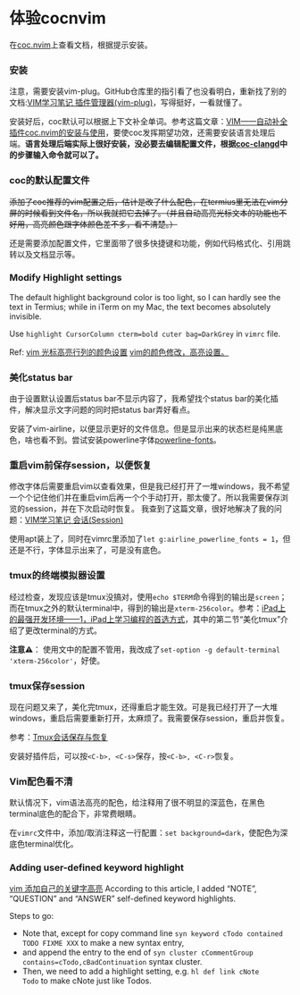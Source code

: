# 体验cocnvim
在[coc.nvim](https://github.com/neoclide/coc.nvim)上查看文档，根据提示安装。

### 安装

注意，需要安装vim-plug。GitHub仓库里的指引看了也没看明白，重新找了别的文档:[VIM学习笔记 插件管理器(vim-plug)](https://zhuanlan.zhihu.com/p/56910536)，写得挺好，一看就懂了。

安装好后，coc默认可以根据上下文补全单词。参考这篇文章：[VIM——自动补全插件coc.nvim的安装与使用](https://blog.csdn.net/bojin4564/article/details/105832148)，要使coc发挥期望功效，还需要安装语言处理后端。**语言处理后端实际上很好安装，没必要去编辑配置文件，根据[coc-clangd](https://github.com/clangd/coc-clangd)中的步骤输入命令就可以了。**

### coc的默认配置文件

~~添加了coc推荐的vim配置之后，估计是改了什么配色，在termius里无法在vim分屏的时候看到文件名，所以我就把它去掉了。（并且自动高亮光标文本的功能也不好用，高亮颜色跟字体颜色差不多，看不清楚。）~~

还是需要添加配置文件，它里面带了很多快捷键和功能，例如代码格式化、引用跳转以及文档显示等。

### Modify Highlight settings

The default highlight background color is too light, so I can hardly see the text in Termius; while in iTerm on my Mac, the text becomes absolutely invisible.

Use `highlight CursorColumn cterm=bold cuter bag=DarkGrey` in `vimrc` file.

Ref: 
[vim 光标高亮行列的颜色设置](https://blog.csdn.net/iynu17/article/details/51509830) 
[vim的颜色修改，高亮设置。](https://blog.csdn.net/u010727765/article/details/77333803)

### 美化status bar

由于设置默认设置后status bar不显示内容了，我希望找个status bar的美化插件，解决显示文字问题的同时把status bar弄好看点。

安装了vim-airline，以便显示更好的文件信息。但是显示出来的状态栏是纯黑底色，啥也看不到。尝试安装powerline字体[powerline-fonts](https://github.com/powerline/fonts)。

### 重启vim前保存session，以便恢复

修改字体后需要重启vim以查看效果，但是我已经打开了一堆windows，我不希望一个个记住他们并在重启vim后再一个个手动打开，那太傻了。所以我需要保存浏览的session，并在下次启动时恢复。
我查到了这篇文章，很好地解决了我的问题：[VIM学习笔记 会话(Session)](https://zhuanlan.zhihu.com/p/84959887)

使用apt装上了，同时在vimrc里添加了`let g:airline_powerline_fonts = 1`，但还是不行，字体显示出来了，可是没有底色。

### tmux的终端模拟器设置

经过检查，发现应该是tmux没搞对，使用`echo $TERM`命令得到的输出是`screen`；而在tmux之外的默认terminal中，得到的输出是`xterm-256color`。参考：[iPad上的最强开发环境——1，iPad上学习编程的首选方式](https://zhuanlan.zhihu.com/p/373100540)，其中的第二节“美化tmux”介绍了更改terminal的方式。

**注意⚠️**： 使用文中的配置不管用，我改成了`set-option -g default-terminal 'xterm-256color'`，好使。

### tmux保存session

现在问题又来了，美化完tmux，还得重启才能生效。可是我已经打开了一大堆windows，重启后需要重新打开，太麻烦了。我需要保存session，重启并恢复。

参考：[Tmux会话保存与恢复](https://blog.csdn.net/qq_38789531/article/details/122846475)

安装好插件后，可以按`<C-b>, <C-s>`保存，按`<C-b>, <C-r>`恢复。

### Vim配色看不清

默认情况下，vim语法高亮的配色，给注释用了很不明显的深蓝色，在黑色terminal底色的配合下，非常费眼睛。

在`vimrc`文件中，添加/取消注释这一行配置：`set background=dark`，使配色为深底色terminal优化。

### Adding user-defined keyword highlight
[vim 添加自己的关键字高亮](http://blog.chinaunix.net/uid-23767307-id-3019546.html) According to this article, I added “NOTE”, “QUESTION” and “ANSWER” self-defined keyword highlights.

Steps to go:

- Note that, except for copy command line `syn keyword cTodo contained TODO FIXME XXX` to make a new syntax entry,
- and append the entry to the end of `syn cluster cCommentGroup contains=cTodo,cBadContinuation` syntax cluster. 
- Then, we need to add a highlight setting, e.g. `hl def link cNote    Todo` to make cNote just like Todos.
